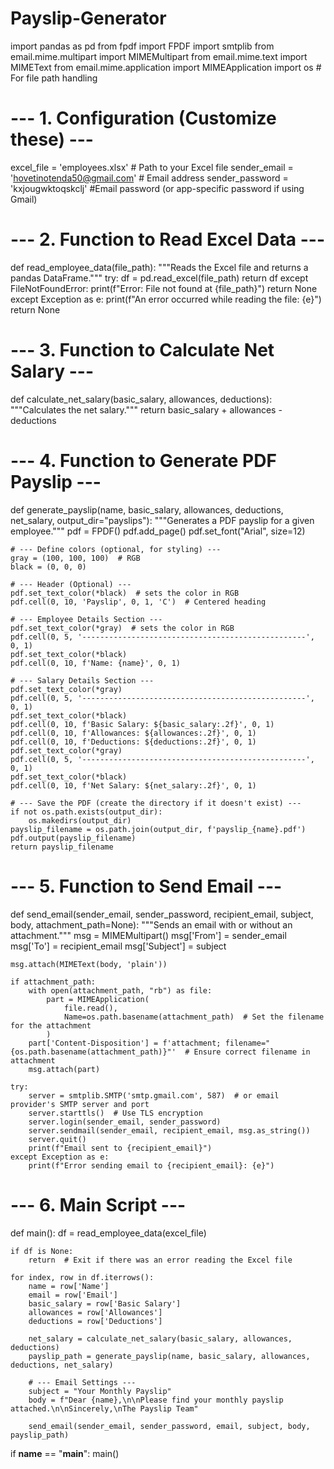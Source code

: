 # Payslip-Generator
import pandas as pd
from fpdf import FPDF
import smtplib
from email.mime.multipart import MIMEMultipart
from email.mime.text import MIMEText
from email.mime.application import MIMEApplication
import os  # For file path handling

# --- 1. Configuration (Customize these) ---
excel_file = 'employees.xlsx'  # Path to your Excel file
sender_email = 'hovetinotenda50@gmail.com'  # Email address
sender_password = 'kxjougwktoqskclj'  #Email password (or app-specific password if using Gmail)

# --- 2. Function to Read Excel Data ---
def read_employee_data(file_path):
    """Reads the Excel file and returns a pandas DataFrame."""
    try:
        df = pd.read_excel(file_path)
        return df
    except FileNotFoundError:
        print(f"Error: File not found at {file_path}")
        return None
    except Exception as e:
        print(f"An error occurred while reading the file: {e}")
        return None

# --- 3. Function to Calculate Net Salary ---
def calculate_net_salary(basic_salary, allowances, deductions):
    """Calculates the net salary."""
    return basic_salary + allowances - deductions

# --- 4. Function to Generate PDF Payslip ---
def generate_payslip(name, basic_salary, allowances, deductions, net_salary, output_dir="payslips"):
    """Generates a PDF payslip for a given employee."""
    pdf = FPDF()
    pdf.add_page()
    pdf.set_font("Arial", size=12)

    # --- Define colors (optional, for styling) ---
    gray = (100, 100, 100)  # RGB
    black = (0, 0, 0)

    # --- Header (Optional) ---
    pdf.set_text_color(*black)  # sets the color in RGB
    pdf.cell(0, 10, 'Payslip', 0, 1, 'C')  # Centered heading

    # --- Employee Details Section ---
    pdf.set_text_color(*gray)  # sets the color in RGB
    pdf.cell(0, 5, '--------------------------------------------------', 0, 1)
    pdf.set_text_color(*black)
    pdf.cell(0, 10, f'Name: {name}', 0, 1)

    # --- Salary Details Section ---
    pdf.set_text_color(*gray)
    pdf.cell(0, 5, '--------------------------------------------------', 0, 1)
    pdf.set_text_color(*black)
    pdf.cell(0, 10, f'Basic Salary: ${basic_salary:.2f}', 0, 1)
    pdf.cell(0, 10, f'Allowances: ${allowances:.2f}', 0, 1)
    pdf.cell(0, 10, f'Deductions: ${deductions:.2f}', 0, 1)
    pdf.set_text_color(*gray)
    pdf.cell(0, 5, '--------------------------------------------------', 0, 1)
    pdf.set_text_color(*black)
    pdf.cell(0, 10, f'Net Salary: ${net_salary:.2f}', 0, 1)

    # --- Save the PDF (create the directory if it doesn't exist) ---
    if not os.path.exists(output_dir):
        os.makedirs(output_dir)
    payslip_filename = os.path.join(output_dir, f'payslip_{name}.pdf') 
    pdf.output(payslip_filename)
    return payslip_filename

# --- 5. Function to Send Email ---
def send_email(sender_email, sender_password, recipient_email, subject, body, attachment_path=None):
    """Sends an email with or without an attachment."""
    msg = MIMEMultipart()
    msg['From'] = sender_email
    msg['To'] = recipient_email
    msg['Subject'] = subject

    msg.attach(MIMEText(body, 'plain'))

    if attachment_path:
        with open(attachment_path, "rb") as file:
            part = MIMEApplication(
                file.read(),
                Name=os.path.basename(attachment_path)  # Set the filename for the attachment
            )
        part['Content-Disposition'] = f'attachment; filename="{os.path.basename(attachment_path)}"'  # Ensure correct filename in attachment
        msg.attach(part)

    try:
        server = smtplib.SMTP('smtp.gmail.com', 587)  # or email provider's SMTP server and port
        server.starttls()  # Use TLS encryption
        server.login(sender_email, sender_password)
        server.sendmail(sender_email, recipient_email, msg.as_string())
        server.quit()
        print(f"Email sent to {recipient_email}")
    except Exception as e:
        print(f"Error sending email to {recipient_email}: {e}")

# --- 6. Main Script ---
def main():
    df = read_employee_data(excel_file)

    if df is None:
        return  # Exit if there was an error reading the Excel file

    for index, row in df.iterrows():
        name = row['Name']
        email = row['Email']
        basic_salary = row['Basic Salary']
        allowances = row['Allowances']
        deductions = row['Deductions']

        net_salary = calculate_net_salary(basic_salary, allowances, deductions)
        payslip_path = generate_payslip(name, basic_salary, allowances, deductions, net_salary)

        # --- Email Settings ---
        subject = "Your Monthly Payslip"
        body = f"Dear {name},\n\nPlease find your monthly payslip attached.\n\nSincerely,\nThe Payslip Team"

        send_email(sender_email, sender_password, email, subject, body, payslip_path)

if __name__ == "__main__":
    main()
